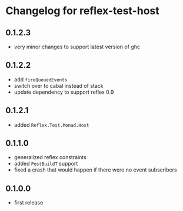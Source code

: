 # Changelog for reflex-test-host


## 0.1.2.3
- very minor changes to support latest version of ghc

## 0.1.2.2
- add `fireQueuedEvents`
- switch over to cabal instead of stack
- update dependency to support reflex 0.9

## 0.1.2.1
- added `Reflex.Test.Monad.Host`

## 0.1.1.0
- generalized reflex constraints
- added `PostBuildT` support
- fixed a crash that would happen if there were no event subscribers

## 0.1.0.0
- first release

